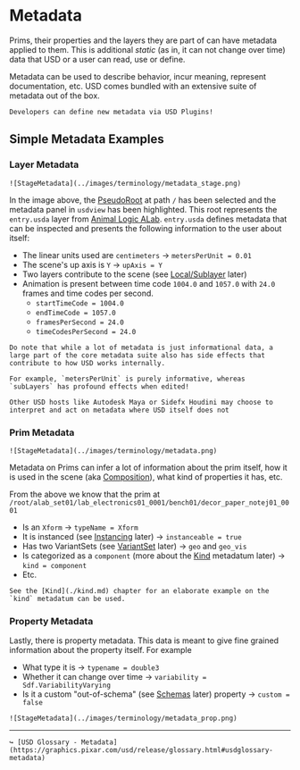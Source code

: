 # Metadata

Prims, their properties and the layers they are part of can have metadata applied to them. This is additional _static_ (as in, it can not change over time) data that USD or a user can read, use or define.

Metadata can be used to describe behavior, incur meaning, represent documentation, etc. USD comes bundled with an extensive suite of metadata out of the box.

```admonish tip title=""
Developers can define new metadata via USD Plugins!
```

## Simple Metadata Examples

### Layer Metadata

```admonish example title=""
![StageMetadata](../images/terminology/metadata_stage.png)
```

In the image above, the [PseudoRoot](https://graphics.pixar.com/usd/release/glossary.html#usdglossary-pseudoroot) at path `/` has been selected and the metadata panel in `usdview` has been highlighted. This root represents the `entry.usda` layer from [Animal Logic ALab](https://animallogic.com/alab/). `entry.usda` defines metadata that can be inspected and presents the following information to the user about itself:
- The linear units used are `centimeters` → `metersPerUnit = 0.01`
- The scene's up axis is `Y` → `upAxis = Y`
- Two layers contribute to the scene (see [Local/Sublayer](./local_sublayer.md) later)
- Animation is present between time code `1004.0` and `1057.0` with `24.0` frames and time codes per second.
  - `startTimeCode = 1004.0`
  - `endTimeCode = 1057.0`
  - `framesPerSecond = 24.0`
  - `timeCodesPerSecond = 24.0`

```admonish warning title=""
Do note that while a lot of metadata is just informational data, a large part of the core metadata suite also has side effects that contribute to how USD works internally.

For example, `metersPerUnit` is purely informative, whereas `subLayers` has profound effects when edited!
```


```admonish note title=""
Other USD hosts like Autodesk Maya or Sidefx Houdini may choose to interpret and act on metadata where USD itself does not
```

### Prim Metadata

```admonish example title=""
![StageMetadata](../images/terminology/metadata.png)
```

Metadata on Prims can infer a lot of information about the prim itself, how it is used in the scene (aka [Composition](./composition.md)), what kind of properties it has, etc.

From the above we know that the prim at `/root/alab_set01/lab_electronics01_0001/bench01/decor_paper_notej01_0001` 

- Is an `Xform` → `typeName = Xform`
- It is instanced (see [Instancing](./instancing.md) later) → `instanceable = true`
- Has two VariantSets (see [VariantSet](./variantset.md) later) → `geo` and `geo_vis`
- Is categorized as a `component` (more about the [Kind](./kind.md) metadatum later) → `kind = component`
- Etc.

```admonish abstract title=""
See the [Kind](./kind.md) chapter for an elaborate example on the `kind` metadatum can be used.
```

### Property Metadata

Lastly, there is property metadata. This data is meant to give fine grained information about the property itself. For example

- What type it is → `typename = double3`
- Whether it can change over time → `variability = Sdf.VariabilityVarying`
- Is it a custom "out-of-schema" (see [Schemas](./schemas.md) later) property → `custom = false`

```admonish example title=""
![StageMetadata](../images/terminology/metadata_prop.png)
```

---

```admonish note title=""
↪ [USD Glossary - Metadata](https://graphics.pixar.com/usd/release/glossary.html#usdglossary-metadata)
```